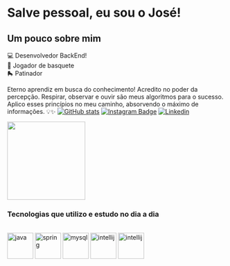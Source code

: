 <h1>Salve pessoal, eu sou o José!</h1>
<h2>Um pouco sobre mim</h2>
💻 Desenvolvedor BackEnd!<br> 
🏀 Jogador de basquete<br>
🛼 Patinador<br>

 Eterno aprendiz em busca do conhecimento! Acredito no poder da percepção. Respirar, observar e ouvir são meus algoritmos para o sucesso. Aplico esses princípios no meu caminho, absorvendo o máximo de informações. 💡✨ 
[![GitHub stats](https://github-readme-stats.vercel.app/api?username=seu_nome_de_usuario&show_icons=true&theme=radical)](https://github.com/stun106)
<a href="https://www.instagram.com/iamjose_jr/" target="_blank"><img src="https://img.shields.io/badge/Instagram-E4405F?style=for-the-badge&amp;logo=instagram&amp;logoColor=white" alt="Instagram Badge" style="max-width:100%"></a>
[![Linkedin](https://img.shields.io/badge/LinkedIn-0077B5?style=for-the-badge&logo=linkedin&logoColor=white)](https://www.linkedin.com/in/iamjosejr/)


<div>
<img height="180em" src="https://github-readme-stats.vercel.app/api?username=stun106&amp;show_icons=true&amp;theme=tokyonight" style="max-width: 100%;">
</div>

<h3>Tecnologias que utilizo e estudo no dia a dia</h3>
  <div style="display: inline_block"><br/>
  <img align="center" width= 60 alt="java" src="https://github.com/stun106/stun106/assets/99427933/8b8986c9-f1e6-411a-9c0c-400ef39e3127" />
  <img align="center" width= 60 alt="spring" src="https://github.com/stun106/stun106/assets/99427933/d653e5dc-c07a-4236-912c-d6e5b2653fa5)" />
  <img align="center" width= 60 alt="mysql" src="https://github.com/stun106/stun106/assets/99427933/8e8d7e9b-30af-4269-a79b-96b0d3161b54" />
  <img align="center" width= 60 alt="intellij" src="https://github.com/stun106/stun106/assets/99427933/18d0ae25-dfc1-41ab-86ea-411e37667b48" />
  <img align="center" width= 60 alt="intellij" src="https://www.svgrepo.com/show/354202/postman-icon.svg" />
    
  </div>

 
  
